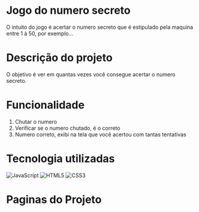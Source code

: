 # Jogo do numero secreto

O intuito do jogo é acertar o numero secreto que é estipulado pela maquina entre 1 à 50, por exemplo...

# Descrição do projeto

O objetivo é ver em quantas vezes você consegue acertar o numero secreto.

# Funcionalidade

1. Chutar o numero
2. Verificar se o numero chutado, é o correto
3. Numero correto, exibi na tela que você acertou com tantas tentativas

# Tecnologia utilizadas

![JavaScript](https://img.shields.io/badge/javascript-%23323330.svg?style=for-the-badge&logo=javascript&logoColor=%23F7DF1E)
![HTML5](https://img.shields.io/badge/html5-%23E34F26.svg?style=for-the-badge&logo=html5&logoColor=white) ![CSS3](https://img.shields.io/badge/css3-%231572B6.svg?style=for-the-badge&logo=css3&logoColor=white)

# Paginas do Projeto

